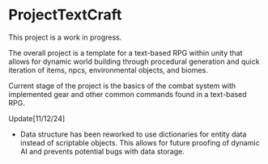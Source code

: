 # ProjectTextCraft
This project is a work in progress.

The overall project is a template for a text-based RPG within unity that allows for dynamic world building through procedural generation and quick iteration of items, npcs, environmental objects, and biomes.

Current stage of the project is the basics of the combat system with implemented gear and other common commands found in a text-based RPG.

Update[11/12/24]
- Data structure has been reworked to use dictionaries for entity data instead of scriptable objects. This allows for future proofing of dynamic AI and prevents potential bugs with data storage.
